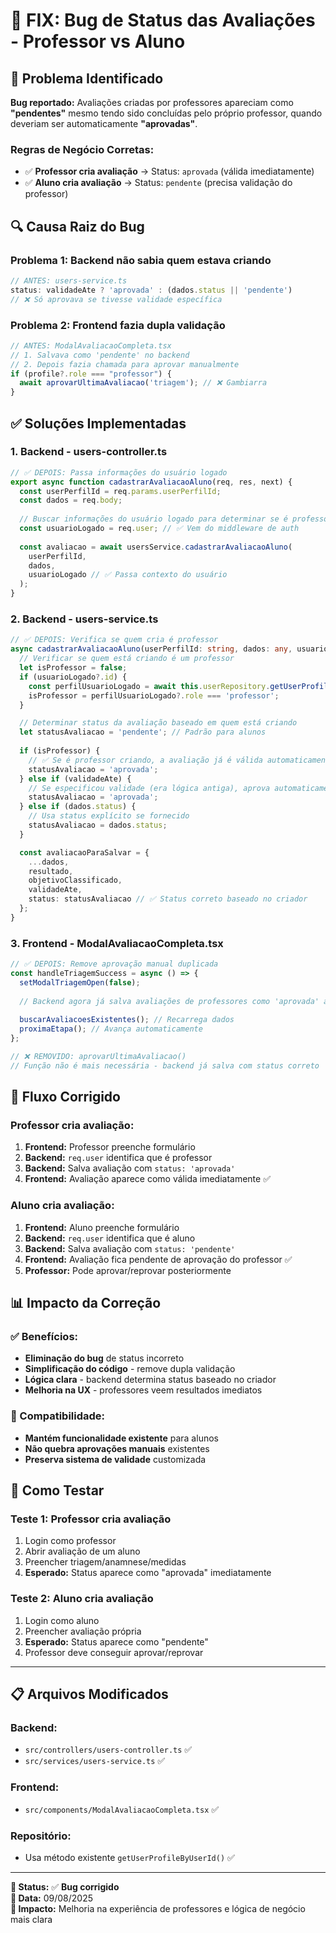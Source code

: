 # 🔧 FIX: Bug de Status das Avaliações - Professor vs Aluno

## 🎯 Problema Identificado

**Bug reportado:** Avaliações criadas por professores apareciam como **"pendentes"** mesmo tendo sido concluídas pelo próprio professor, quando deveriam ser automaticamente **"aprovadas"**.

### **Regras de Negócio Corretas:**
- ✅ **Professor cria avaliação** → Status: `aprovada` (válida imediatamente)
- ✅ **Aluno cria avaliação** → Status: `pendente` (precisa validação do professor)

## 🔍 Causa Raiz do Bug

### **Problema 1: Backend não sabia quem estava criando**
```typescript
// ANTES: users-service.ts
status: validadeAte ? 'aprovada' : (dados.status || 'pendente')
// ❌ Só aprovava se tivesse validade específica
```

### **Problema 2: Frontend fazia dupla validação**
```typescript
// ANTES: ModalAvaliacaoCompleta.tsx  
// 1. Salvava como 'pendente' no backend
// 2. Depois fazia chamada para aprovar manualmente
if (profile?.role === "professor") {
  await aprovarUltimaAvaliacao('triagem'); // ❌ Gambiarra
}
```

## ✅ Soluções Implementadas

### **1. Backend - users-controller.ts**
```typescript
// ✅ DEPOIS: Passa informações do usuário logado
export async function cadastrarAvaliacaoAluno(req, res, next) {
  const userPerfilId = req.params.userPerfilId;
  const dados = req.body;
  
  // Buscar informações do usuário logado para determinar se é professor
  const usuarioLogado = req.user; // ✅ Vem do middleware de auth
  
  const avaliacao = await usersService.cadastrarAvaliacaoAluno(
    userPerfilId,
    dados,
    usuarioLogado // ✅ Passa contexto do usuário
  );
}
```

### **2. Backend - users-service.ts**
```typescript
// ✅ DEPOIS: Verifica se quem cria é professor
async cadastrarAvaliacaoAluno(userPerfilId: string, dados: any, usuarioLogado?: any) {
  // Verificar se quem está criando é um professor
  let isProfessor = false;
  if (usuarioLogado?.id) {
    const perfilUsuarioLogado = await this.userRepository.getUserProfileByUserId(usuarioLogado.id);
    isProfessor = perfilUsuarioLogado?.role === 'professor';
  }

  // Determinar status da avaliação baseado em quem está criando
  let statusAvaliacao = 'pendente'; // Padrão para alunos
  
  if (isProfessor) {
    // ✅ Se é professor criando, a avaliação já é válida automaticamente
    statusAvaliacao = 'aprovada';
  } else if (validadeAte) {
    // Se especificou validade (era lógica antiga), aprova automaticamente
    statusAvaliacao = 'aprovada';
  } else if (dados.status) {
    // Usa status explícito se fornecido
    statusAvaliacao = dados.status;
  }

  const avaliacaoParaSalvar = {
    ...dados,
    resultado,
    objetivoClassificado,
    validadeAte,
    status: statusAvaliacao // ✅ Status correto baseado no criador
  };
}
```

### **3. Frontend - ModalAvaliacaoCompleta.tsx**
```typescript
// ✅ DEPOIS: Remove aprovação manual duplicada
const handleTriagemSuccess = async () => {
  setModalTriagemOpen(false);
  
  // Backend agora já salva avaliações de professores como 'aprovada' automaticamente
  
  buscarAvaliacoesExistentes(); // Recarrega dados
  proximaEtapa(); // Avança automaticamente
};

// ❌ REMOVIDO: aprovarUltimaAvaliacao() 
// Função não é mais necessária - backend já salva com status correto
```

## 🎯 Fluxo Corrigido

### **Professor cria avaliação:**
1. **Frontend:** Professor preenche formulário
2. **Backend:** `req.user` identifica que é professor  
3. **Backend:** Salva avaliação com `status: 'aprovada'`
4. **Frontend:** Avaliação aparece como válida imediatamente ✅

### **Aluno cria avaliação:**
1. **Frontend:** Aluno preenche formulário
2. **Backend:** `req.user` identifica que é aluno
3. **Backend:** Salva avaliação com `status: 'pendente'`
4. **Frontend:** Avaliação fica pendente de aprovação do professor ✅
5. **Professor:** Pode aprovar/reprovar posteriormente

## 📊 Impacto da Correção

### **✅ Benefícios:**
- **Eliminação do bug** de status incorreto
- **Simplificação do código** - remove dupla validação
- **Lógica clara** - backend determina status baseado no criador
- **Melhoria na UX** - professores veem resultados imediatos

### **🔄 Compatibilidade:**
- **Mantém funcionalidade existente** para alunos
- **Não quebra aprovações manuais** existentes  
- **Preserva sistema de validade** customizada

## 🧪 Como Testar

### **Teste 1: Professor cria avaliação**
1. Login como professor
2. Abrir avaliação de um aluno
3. Preencher triagem/anamnese/medidas
4. **Esperado:** Status aparece como "aprovada" imediatamente

### **Teste 2: Aluno cria avaliação** 
1. Login como aluno
2. Preencher avaliação própria
3. **Esperado:** Status aparece como "pendente"
4. Professor deve conseguir aprovar/reprovar

---

## 📋 Arquivos Modificados

### **Backend:**
- `src/controllers/users-controller.ts` ✅
- `src/services/users-service.ts` ✅

### **Frontend:**
- `src/components/ModalAvaliacaoCompleta.tsx` ✅

### **Repositório:**
- Usa método existente `getUserProfileByUserId()` ✅

---

**🎯 Status:** ✅ **Bug corrigido**  
**📅 Data:** 09/08/2025  
**🔧 Impacto:** Melhoria na experiência de professores e lógica de negócio mais clara
